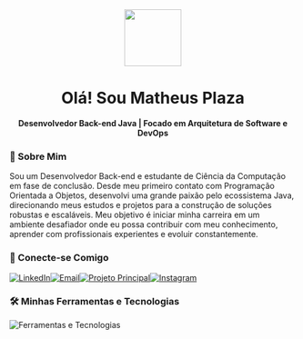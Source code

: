 <div id="header" align="center">
  <img src="https://media.giphy.com/media/M9gbBd9nbDrOTu1Mqx/giphy.gif" width="100"/>
  <h1>Olá! Sou Matheus Plaza</h1>
  <p><strong>Desenvolvedor Back-end Java | Focado em Arquitetura de Software e DevOps</strong></p>
</div>

<div id="about" align="left">
  <h3>📄 Sobre Mim</h3>
  <p>
    Sou um Desenvolvedor Back-end e estudante de Ciência da Computação em fase de conclusão. Desde meu primeiro contato com Programação Orientada a Objetos, desenvolvi uma grande paixão pelo ecossistema Java, direcionando meus estudos e projetos para a construção de soluções robustas e escaláveis. Meu objetivo é iniciar minha carreira em um ambiente desafiador onde eu possa contribuir com meu conhecimento, aprender com profissionais experientes e evoluir constantemente.
  </p>
</div>

<div id="social" align="left">
  <h3>🤝 Conecte-se Comigo</h3>
  <a href="https://www.linkedin.com/in/matheus-plaza-3424aa267" target="_blank"><img src="https://img.shields.io/badge/LinkedIn-0077B5?style=for-the-badge&logo=linkedin&logoColor=white" alt="LinkedIn"/></a><a href="mailto:matheusplaza@alunos.utfpr.edu.br"><img src="https://img.shields.io/badge/Email-D14836?style=for-the-badge&logo=gmail&logoColor=white" alt="Email"/></a><a href="https://github.com/matheus-plaza/libraryAPI" target="_blank"><img src="https://img.shields.io/badge/Meu%20Projeto%20Principal-000000?style=for-the-badge&logo=github&logoColor=white" alt="Projeto Principal"/></a><a href="https://www.instagram.com/matheusplaza_/" target="_blank"><img src="https://img.shields.io/badge/Instagram-E4405F?style=for-the-badge&logo=instagram&logoColor=white" alt="Instagram"/></a>

</div>

<div id="tech" align="left">
  <h3>🛠️ Minhas Ferramentas e Tecnologias</h3>
  <p>
    <img src="https://skillicons.dev/icons?i=java,spring,angular,c,docker,maven,hibernate,postgres,mysql,postman,linux,git,gitlab" alt="Ferramentas e Tecnologias"/>
 </p>
